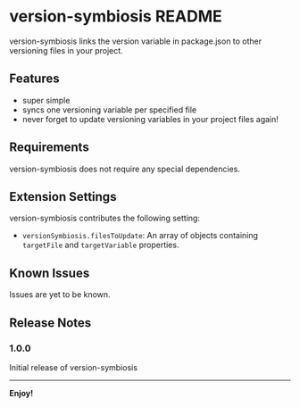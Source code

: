 # version-symbiosis README

version-symbiosis links the version variable in package.json to other versioning files in your project.

## Features

* super simple
* syncs one versioning variable per specified file  
* never forget to update versioning variables in your project files again!

## Requirements

version-symbiosis does not require any special dependencies.

## Extension Settings

version-symbiosis contributes the following setting:

* `versionSymbiosis.filesToUpdate`: An array of objects containing `targetFile` and `targetVariable` properties.

## Known Issues

Issues are yet to be known.

## Release Notes

### 1.0.0

Initial release of version-symbiosis

---
**Enjoy!**